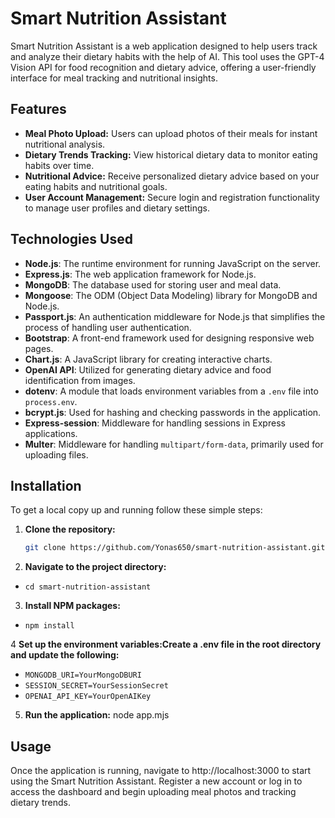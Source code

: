 # Smart Nutrition Assistant

Smart Nutrition Assistant is a web application designed to help users track and analyze their dietary habits with the help of AI. This tool uses the GPT-4 Vision API for food recognition and dietary advice, offering a user-friendly interface for meal tracking and nutritional insights.

## Features

- **Meal Photo Upload:** Users can upload photos of their meals for instant nutritional analysis.
- **Dietary Trends Tracking:** View historical dietary data to monitor eating habits over time.
- **Nutritional Advice:** Receive personalized dietary advice based on your eating habits and nutritional goals.
- **User Account Management:** Secure login and registration functionality to manage user profiles and dietary settings.

## Technologies Used

- **Node.js**: The runtime environment for running JavaScript on the server.
- **Express.js**: The web application framework for Node.js.
- **MongoDB**: The database used for storing user and meal data.
- **Mongoose**: The ODM (Object Data Modeling) library for MongoDB and Node.js.
- **Passport.js**: An authentication middleware for Node.js that simplifies the process of handling user authentication.
- **Bootstrap**: A front-end framework used for designing responsive web pages.
- **Chart.js**: A JavaScript library for creating interactive charts.
- **OpenAI API**: Utilized for generating dietary advice and food identification from images.
- **dotenv**: A module that loads environment variables from a `.env` file into `process.env`.
- **bcrypt.js**: Used for hashing and checking passwords in the application.
- **Express-session**: Middleware for handling sessions in Express applications.
- **Multer**: Middleware for handling `multipart/form-data`, primarily used for uploading files.


## Installation

To get a local copy up and running follow these simple steps:

1. **Clone the repository:**

   ```bash
   git clone https://github.com/Yonas650/smart-nutrition-assistant.git
2. **Navigate to the project directory:**
- `cd smart-nutrition-assistant`

3. **Install NPM packages:**
- `npm install`

4 **Set up the environment variables:Create a .env file in the root directory and update the following:**
- `MONGODB_URI=YourMongoDBURI`
- `SESSION_SECRET=YourSessionSecret`
- `OPENAI_API_KEY=YourOpenAIKey`

5. **Run the application:**
node app.mjs

## Usage
Once the application is running, navigate to http://localhost:3000 to start using the Smart Nutrition Assistant. Register a new account or log in to access the dashboard and begin uploading meal photos and tracking dietary trends.



